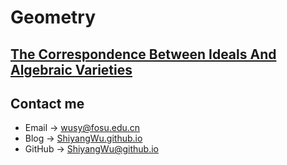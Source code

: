 # Geometry

## [The Correspondence Between Ideals And Algebraic Varieties](https://shiyangwu.github.io/Blog/Geometry/IdealAndAlgebraicVariety)

## Contact me

* Email -> <wusy@fosu.edu.cn>
* Blog -> [ShiyangWu.github.io](https://shiyangwu.github.io/)
* GitHub -> [ShiyangWu@github.io](https://github.com/ShiyangWu/ShiyangWu.github.io/blob/master/README.md)
